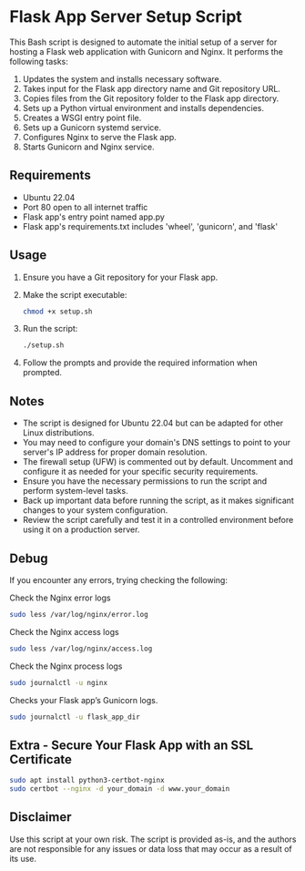 # Flask App Server Setup Script

This Bash script is designed to automate the initial setup of a server for hosting a Flask web application with Gunicorn and Nginx. It performs the following tasks:

1. Updates the system and installs necessary software.
2. Takes input for the Flask app directory name and Git repository URL.
3. Copies files from the Git repository folder to the Flask app directory.
4. Sets up a Python virtual environment and installs dependencies.
5. Creates a WSGI entry point file.
6. Sets up a Gunicorn systemd service.
7. Configures Nginx to serve the Flask app.
8. Starts Gunicorn and Nginx service.

## Requirements

- Ubuntu 22.04
- Port 80 open to all internet traffic
- Flask app's entry point named app.py
- Flask app's requirements.txt includes 'wheel', 'gunicorn', and 'flask'


## Usage

1. Ensure you have a Git repository for your Flask app.

2. Make the script executable:
   ```bash
   chmod +x setup.sh

3. Run the script:
   ```bash
   ./setup.sh
   
4. Follow the prompts and provide the required information when prompted.


## Notes

- The script is designed for Ubuntu 22.04 but can be adapted for other Linux distributions.
- You may need to configure your domain's DNS settings to point to your server's IP address for proper domain resolution.
- The firewall setup (UFW) is commented out by default. Uncomment and configure it as needed for your specific security requirements.
- Ensure you have the necessary permissions to run the script and perform system-level tasks.
- Back up important data before running the script, as it makes significant changes to your system configuration.
- Review the script carefully and test it in a controlled environment before using it on a production server.

## Debug
If you encounter any errors, trying checking the following:

Check the Nginx error logs
```bash
sudo less /var/log/nginx/error.log
```
Check the Nginx access logs
```bash
sudo less /var/log/nginx/access.log
```
Check the Nginx process logs
```bash
sudo journalctl -u nginx
```
Checks your Flask app’s Gunicorn logs.
```bash
sudo journalctl -u flask_app_dir
```
## Extra - Secure Your Flask App with an SSL Certificate
```bash
sudo apt install python3-certbot-nginx
sudo certbot --nginx -d your_domain -d www.your_domain
```
## Disclaimer
Use this script at your own risk. The script is provided as-is, and the authors are not responsible for any issues or data loss that may occur as a result of its use.
